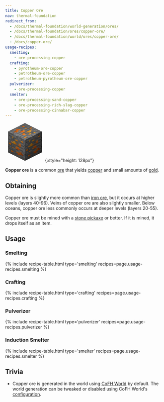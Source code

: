 ```yaml
---
title: Copper Ore
nav: thermal-foundation
redirect_from:
  - /docs/thermal-foundation/world-generation/ores/
  - /docs/thermal-foundation/ores/copper-ore/
  - /docs/thermal-foundation/world/ores/copper-ore/
  - /docs/copper-ore/
usage-recipes:
  smelting:
    - ore-processing-copper
  crafting:
    - pyrotheum-ore-copper
    - petrotheum-ore-copper
    - petrotheum-pyrotheum-ore-copper
  pulverizer:
    - ore-processing-copper
  smelter:
    - ore-processing-sand-copper
    - ore-processing-rich-slag-copper
    - ore-processing-cinnabar-copper
---
```


![Copper ore](/assets/images/thermal-foundation/ore-copper.png){:style="height: 128px"}


**Copper ore** is a common [ore](https://minecraft.gamepedia.com/Ore) that
yields [copper](/docs/copper-ingot/) and small amounts of
[gold](https://minecraft.gamepedia.com/Gold_Ingot).


Obtaining
---------

Copper ore is slightly more common than [iron
ore](https://minecraft.gamepedia.com/Iron_Ore), but it occurs at higher levels
(layers 40-96). Veins of copper ore are also slightly smaller. Below oceans,
copper ore less commonly occurs at deeper levels (layers 20-55).

Copper ore must be mined with a [stone
pickaxe](https://minecraft.gamepedia.com/Pickaxe) or better. If it is mined, it
drops itself as an item.


Usage
-----

### Smelting
{% include recipe-table.html type='smelting' recipes=page.usage-recipes.smelting %}

### Crafting
{% include recipe-table.html type='crafting' recipes=page.usage-recipes.crafting %}

### Pulverizer
{% include recipe-table.html type='pulverizer' recipes=page.usage-recipes.pulverizer %}

### Induction Smelter
{% include recipe-table.html type='smelter' recipes=page.usage-recipes.smelter %}


Trivia
------

* Copper ore is generated in the world using [CoFH World](/docs/cofh-world/) by
  default. The world generation can be tweaked or disabled using CoFH World's
  [configuration](/docs/world-generator-configuration/).
